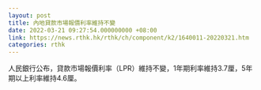 ```yaml
---
layout: post
title: 內地貸款市場報價利率維持不變
date: 2022-03-21 09:27:54.000000000 +08:00
link: https://news.rthk.hk/rthk/ch/component/k2/1640011-20220321.htm
categories: rthk
---
```


人民銀行公布，貸款市場報價利率（LPR）維持不變，1年期利率維持3.7厘，5年期以上利率維持4.6厘。
